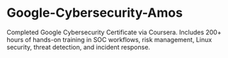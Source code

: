 # Google-Cybersecurity-Amos
Completed Google Cybersecurity Certificate via Coursera. Includes 200+ hours of hands-on training in SOC workflows, risk management, Linux security, threat detection, and incident response.
